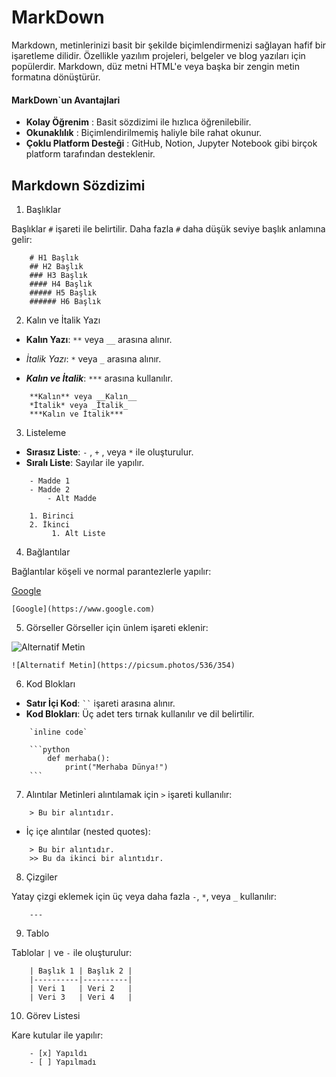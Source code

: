 # MarkDown
Markdown, metinlerinizi basit bir şekilde biçimlendirmenizi sağlayan hafif bir işaretleme dilidir. Özellikle yazılım projeleri, belgeler ve blog yazıları için popülerdir. Markdown, düz metni HTML'e veya başka bir zengin metin formatına dönüştürür.

#### MarkDown`un Avantajlari

- **Kolay Öğrenim** : Basit sözdizimi ile hızlıca öğrenilebilir.
- **Okunaklılık** : Biçimlendirilmemiş haliyle bile rahat okunur.
- **Çoklu Platform Desteği** : GitHub, Notion, Jupyter Notebook gibi birçok platform tarafından desteklenir.

## Markdown Sözdizimi

1. Başlıklar

Başlıklar `#` işareti ile belirtilir. Daha fazla `#` daha düşük seviye başlık anlamına gelir:

``` 
    # H1 Başlık
    ## H2 Başlık
    ### H3 Başlık
    #### H4 Başlık
    ##### H5 Başlık
    ###### H6 Başlık
```

2. Kalın ve İtalik Yazı

- **Kalın Yazı**: `**` veya `__`
 arasına alınır.
 
- *İtalik Yazı*: `*` veya `_` arasına alınır.

- ***Kalın ve İtalik***: `***` arasına kullanılır.

```
    **Kalın** veya __Kalın__
    *İtalik* veya _İtalik_
    ***Kalın ve İtalik***
```

3. Listeleme

- **Sırasız Liste**: `-` , `+` , veya `*` ile oluşturulur.
- **Sıralı Liste**: Sayılar ile yapılır.

```
    - Madde 1
    - Madde 2
        - Alt Madde

    1. Birinci
    2. İkinci
         1. Alt Liste

```

4. Bağlantılar

Bağlantılar köşeli ve normal parantezlerle yapılır:

[Google](https://www.google.com)

```
[Google](https://www.google.com) 
```
 

5. Görseller
Görseller için ünlem işareti eklenir:

![Alternatif Metin](https://picsum.photos/536/354)

```
![Alternatif Metin](https://picsum.photos/536/354)

```

6. Kod Blokları

- **Satır İçi Kod**: ` `` ` işareti arasına alınır.
- **Kod Blokları**: Üç adet ters tırnak kullanılır ve dil belirtilir.


````
    `inline code`

    ```python 
        def merhaba():
            print("Merhaba Dünya!")
    ```    
````

7. Alıntılar
Metinleri alıntılamak için `>` işareti kullanılır:

```
    > Bu bir alıntıdır.
```

- İç içe alıntılar (nested quotes):

```
    > Bu bir alıntıdır.
    >> Bu da ikinci bir alıntıdır.

```

8. Çizgiler

Yatay çizgi eklemek için üç veya daha fazla `-`, `*`, veya `_` kullanılır:

```
    ---
```

9. Tablo

Tablolar `|` ve `-` ile oluşturulur:

```
    | Başlık 1 | Başlık 2 |
    |----------|----------|
    | Veri 1   | Veri 2   |
    | Veri 3   | Veri 4   |

```

10. Görev Listesi

Kare kutular ile yapılır:

```
    - [x] Yapıldı
    - [ ] Yapılmadı
```

